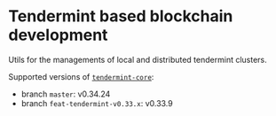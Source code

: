 # Tendermint based blockchain development

Utils for the managements of local and distributed tendermint clusters.

Supported versions of [`tendermint-core`](https://github.com/tendermint/tendermint):
- branch `master`: v0.34.24
- branch `feat-tendermint-v0.33.x`: v0.33.9
